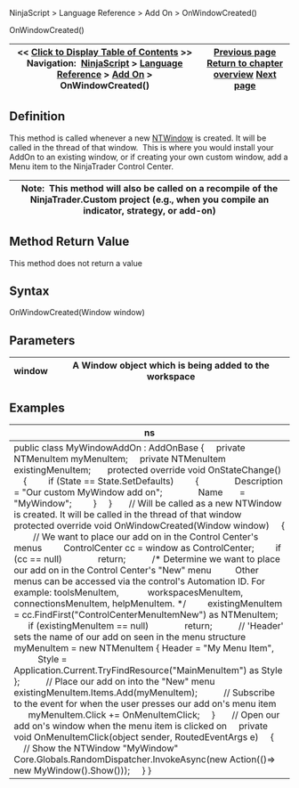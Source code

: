 ﻿
NinjaScript > Language Reference > Add On > OnWindowCreated()

OnWindowCreated()

| << [Click to Display Table of Contents](onwindowcreated.md) >> **Navigation:**     [NinjaScript](ninjascript.md) > [Language Reference](language_reference_wip.md) > [Add On](add_on.md) > OnWindowCreated() | [Previous page](numerictextbox.md) [Return to chapter overview](add_on.md) [Next page](onwindowdestroyed.md) |
| --- | --- |
## Definition
This method is called whenever a new [NTWindow](ntwindow.md) is created. It will be called in the thread of that window.  This is where you would install your AddOn to an existing window, or if creating your own custom window, add a Menu item to the NinjaTrader Control Center.
 

| Note:  This method will also be called on a recompile of the NinjaTrader.Custom project (e.g., when you compile an indicator, strategy, or add-on) |
| --- |
## 
## 
## Method Return Value
This method does not return a value
## 
## Syntax
OnWindowCreated(Window window)
 
## Parameters

| window | A Window object which is being added to the workspace |
| --- | --- |
## 
## 
## Examples

| ns |
| --- |
| public class MyWindowAddOn : AddOnBase {      private NTMenuItem myMenuItem;      private NTMenuItem existingMenuItem;        protected override void OnStateChange()      {          if (State == State.SetDefaults)          {                Description = "Our custom MyWindow add on";                Name       = "MyWindow";          }      }        // Will be called as a new NTWindow is created. It will be called in the thread of that window      protected override void OnWindowCreated(Window window)      {          // We want to place our add on in the Control Center's menus          ControlCenter cc = window as ControlCenter;          if (cc == null)                return;            /* Determine we want to place our add on in the Control Center's "New" menu           Other menus can be accessed via the control's Automation ID. For example: toolsMenuItem,             workspacesMenuItem, connectionsMenuItem, helpMenuItem. */          existingMenuItem = cc.FindFirst("ControlCenterMenuItemNew") as NTMenuItem;          if (existingMenuItem == null)                return;            // 'Header' sets the name of our add on seen in the menu structure          myMenuItem = new NTMenuItem { Header = "My Menu Item",                Style = Application.Current.TryFindResource("MainMenuItem") as Style };            // Place our add on into the "New" menu          existingMenuItem.Items.Add(myMenuItem);            // Subscribe to the event for when the user presses our add on's menu item          myMenuItem.Click += OnMenuItemClick;      }        // Open our add on's window when the menu item is clicked on      private void OnMenuItemClick(object sender, RoutedEventArgs e)      {          // Show the NTWindow "MyWindow"          Core.Globals.RandomDispatcher.InvokeAsync(new Action(()=> new MyWindow().Show()));      } } |
